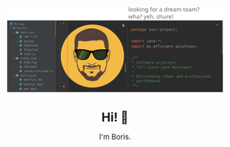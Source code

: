 ![banner](pics/svg/banner_v1_optimized.svg)
<h1 align="center">Hi!  👋</h1>    
<p align="center" style="font-size: larger"> I'm Boris. </p>
